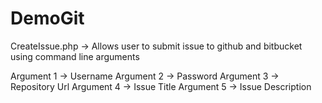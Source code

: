DemoGit
=======

CreateIssue.php -> Allows user to submit issue to github and bitbucket using command line arguments

Argument 1 -> Username
Argument 2 -> Password
Argument 3 -> Repository Url
Argument 4 -> Issue Title
Argument 5 -> Issue Description
